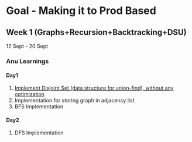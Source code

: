 # Goal - Making it to Prod Based
## Week 1 (Graphs+Recursion+Backtracking+DSU)
12 Sept - 20 Sept
### Anu Learnings
#### Day1
1. [Implement Disjoint Set (data structure for union-find), without any optimization](https://practice.geeksforgeeks.org/problems/disjoint-set-union-find/1)
2. Implementation for storing graph in adjacency list
3. BFS Implementation
#### Day2
1. DFS Implementation
